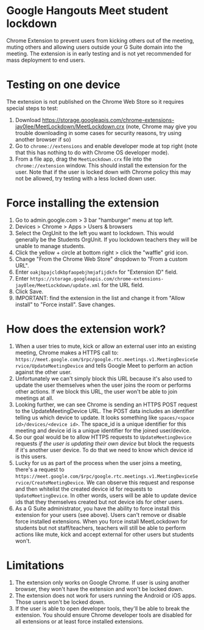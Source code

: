 # Google Hangouts Meet student lockdown
Chrome Extension to prevent users from kicking others out of the meeting, muting others and allowing users outside your G Suite domain into the meeting. The extension is in early testing and is not yet recommended for mass deployment to end users.

# Testing on one device
The extension is not published on the Chrome Web Store so it requires special steps to test:
1. Download https://storage.googleapis.com/chrome-extensions-jay0lee/MeetLockdown/MeetLockdown.crx (note, Chrome may give you trouble downloading in some cases for security reasons, try using another browser if so)
1. Go to `chrome://extensions` and enable developer mode at top right (note that this has nothing to do with Chrome OS developer mode).
1. From a file app, drag the `MeetLockdown.crx` file into the `chrome://extension` window. This should install the extension for the user. Note that if the user is locked down with Chrome policy this may not be allowed, try testing with a less locked down user.

# Force installing the extension
1. Go to admin.google.com > 3 bar "hamburger" menu at top left.
1. Devices > Chrome > Apps > Users & browsers
1. Select the OrgUnit to the left you want to lockdown. This would generally be the Students OrgUnit. If you lockdown teachers they will be unable to manage students.
1. Click the yellow + circle at bottom right > click the "waffle" grid icon.
1. Change "From the Chrome Web Store" dropdown to "From a custom URL".
1. Enter `oakjbpajcldkbpfaopebjhmjafijdkfn` for "Extension ID" field.
1. Enter `https://storage.googleapis.com/chrome-extensions-jay0lee/MeetLockdown/update.xml` for the URL field.
1. Click Save.
1. IMPORTANT: find the extension in the list and change it from "Allow install" to "Force install". Save changes.

# How does the extension work?
1. When a user tries to mute, kick or allow an external user into an existing meeting, Chrome makes a HTTPS call to: `https://meet.google.com/$rpc/google.rtc.meetings.v1.MeetingDeviceService/UpdateMeetingDevice` and tells Google Meet to perform an action against the other user.
1. Unfortunately we can't simply block this URL because it's also used to update the user themselves when the user joins the room or performs other actions. If we block this URL, the user won't be able to join meetings at all.
1. Looking further, we can see Chrome is sending an HTTPS POST request to the UpdateMeetingDevice URL. The POST data includes an identifier telling us which device to update. It looks something like `spaces/<space id>/devices/<device id>`. The space_id is a unique identifier for this meeting and device id is a unique identifier for the joined user/device.
1. So our goal would be to allow HTTPS requests to `UpdateMeetingDevice` requests _if the user is updating their own device_ but block the requests if it's another user device. To do that we need to know which device id is this users.
1. Lucky for us as part of the process when the user joins a meeting, there's a request to `https://meet.google.com/$rpc/google.rtc.meetings.v1.MeetingDeviceService/CreateMeetingDevice`. We can observe this request and response and then whitelist the created device id for requests to `UpdateMeetingDevice`. In other words, users will be able to update device ids that they themselves created but not device ids for other users.
1. As a G Suite administrator, you have the ability to force install this extension for your users (see above). Users can't remove or disable force installed extensions. When you force install MeetLockdown for students but not staff/teachers, teachers will still be able to perform actions like mute, kick and accept external for other users but students won't.
  
# Limitations
1. The extension only works on Google Chrome. If user is using another browser, they won't have the extension and won't be locked down.
1. The extension does not work for users running the Android or iOS apps. Those users won't be locked down.
1. If the user is able to open developer tools, they'll be able to break the extension. You should ensure Chrome developer tools are disabled for all extensions or at least force installed extensions.
